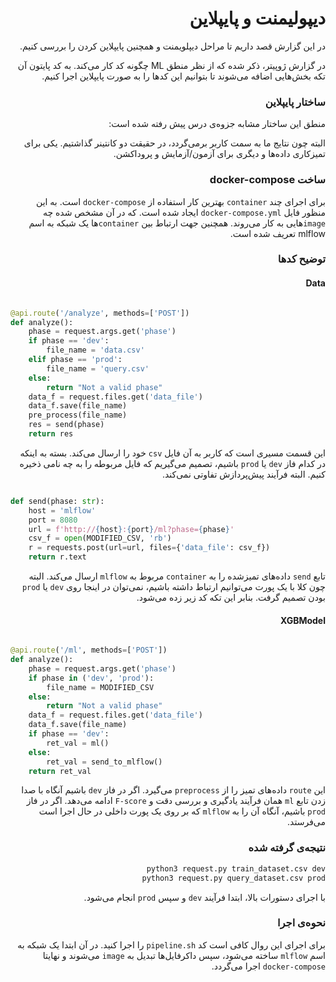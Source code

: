 <div dir="rtl" text-align="justify">

دیپولیمنت و پایپلاین
===================

در این گزارش قصد داریم تا مراحل دیپلویمنت و همچنین پایپلاین کردن را بررسی کنیم.

در گزارش ژوپیتر، ذکر شده که از نظر منطق ML چگونه کد کار می‌کند. به کد پایتون آن تکه بخش‌هایی اضافه می‌شوند تا بتوانیم این کدها را به صورت پایپلاین اجرا کنیم.

### ساختار پایپلاین

منطق این ساختار مشابه جزوه‌ی درس پیش رفته شده است:


البته چون نتایج ما به سمت کاربر برمی‌گردد، در حقیقت دو کانتینر گذاشتیم. یکی برای تمیزکاری داده‌ها و دیگری برای آزمون/آزمایش و پروداکشن.

### ساخت docker-compose

برای اجرای چند `container` بهترین کار استفاده از `docker-compose` است. به این منظور فایل `docker-compose.yml` ایجاد شده است. که در آن مشخص شده چه `image`هایی به کار می‌روند. همچنین جهت ارتباط بین `container`ها یک شبکه به اسم mlflow تعریف شده است.

### توضیح کد‌ها

#### Data

<div dir="ltr">

```python

@api.route('/analyze', methods=['POST'])
def analyze():
    phase = request.args.get('phase')
    if phase == 'dev':
        file_name = 'data.csv'
    elif phase == 'prod':
        file_name = 'query.csv'
    else:
        return "Not a valid phase"
    data_f = request.files.get('data_file')
    data_f.save(file_name)
    pre_process(file_name)
    res = send(phase)
    return res

```
</div>

این قسمت مسیری است که کاربر به آن فایل `csv` خود را ارسال می‌کند. بسته به اینکه در کدام فاز `dev` یا `prod` باشیم، تصمیم می‌گیریم که فایل مربوطه را به چه نامی ذخیره کنیم. البته فرآیند پیش‌پردازش تفاوتی نمی‌کند. 

<div dir="ltr">

```python

def send(phase: str):
    host = 'mlflow'
    port = 8080
    url = f'http://{host}:{port}/ml?phase={phase}'
    csv_f = open(MODIFIED_CSV, 'rb')
    r = requests.post(url=url, files={'data_file': csv_f})
    return r.text

```

</div>

تابع `send` داده‌های تمیز‌شده را به `container` مربوط به `mlflow` ارسال می‌کند. البته چون کلا با یک پورت می‌توانیم ارتباط داشته باشیم، نمی‌توان در اینجا روی `dev` یا `prod` بودن تصمیم گرفت. بنابر این تکه کد زیر زده می‌شود.

#### XGBModel

<div dir="ltr">

```python

@api.route('/ml', methods=['POST'])
def analyze():
    phase = request.args.get('phase')
    if phase in ('dev', 'prod'):
        file_name = MODIFIED_CSV
    else:
        return "Not a valid phase"
    data_f = request.files.get('data_file')
    data_f.save(file_name)
    if phase == 'dev':
        ret_val = ml()
    else:
        ret_val = send_to_mlflow()
    return ret_val

```

</div>

این `route` داده‌های تمیز را از `preprocess` می‌گیرد. اگر در فاز `dev` باشیم آنگاه با صدا زدن تابع `ml` همان فرآیند یادگیری و بررسی دقت و `F-score` ادامه می‌دهد. اگر در فاز `prod` باشیم، آنگاه آن را به `mlflow` که بر روی یک پورت داخلی در حال اجرا است می‌فرستد.

### نتیجه‌ی گرفته شده

```bash
python3 request.py train_dataset.csv dev
python3 request.py query_dataset.csv prod
```
با اجرای دستورات بالا، ابتدا فرآیند `dev` و سپس `prod` انجام می‌شود.

### نحوه‌ی اجرا

برای اجرای این روال کافی است کد `pipeline.sh` را اجرا کنید.
در آن ابتدا یک شبکه به اسم `mlflow` ساخته می‌شود، سپس داکرفایل‌ها تبدیل به `image` می‌شوند و نهایتا `docker-compose` اجرا می‌گردد. 


</div>
